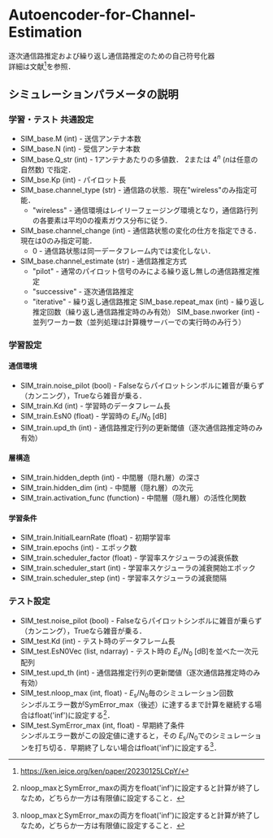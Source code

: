 # Autoencoder-for-Channel-Estimation
逐次通信路推定および繰り返し通信路推定のための自己符号化器 <br>
詳細は文献[^MyPaper]を参照．
[^MyPaper]: https://ken.ieice.org/ken/paper/20230125LCpY/

## シミュレーションパラメータの説明

### 学習・テスト 共通設定
- SIM_base.M (int) - 送信アンテナ本数
- SIM_base.N (int) - 受信アンテナ本数
- SIM_base.Q_str (int) - 1アンテナあたりの多値数． $2$または $4^n$ ($n$は任意の自然数) で指定．
- SIM_bse.Kp (int) - パイロット長
- SIM_base.channel_type (str) - 通信路の状態．現在"wireless"のみ指定可能．
  - "wireless" - 通信環境はレイリーフェージング環境となり，通信路行列の各要素は平均0の複素ガウス分布に従う．
- SIM_base.channel_change (int) - 通信路状態の変化の仕方を指定できる．現在は0のみ指定可能．
  - 0 - 通信路状態は同一データフレーム内では変化しない．
- SIM_base.channel_estimate (str) - 通信路推定方式 <br>
  - "pilot" - 通常のパイロット信号のみによる繰り返し無しの通信路推定推定
  - "successive" - 逐次通信路推定
  - "iterative" - 繰り返し通信路推定
SIM_base.repeat_max (int) - 繰り返し推定回数（繰り返し通信路推定時のみ有効）
SIM_base.nworker (int) - 並列ワーカー数（並列処理は計算機サーバーでの実行時のみ行う）

### 学習設定
#### 通信環境
- SIM_train.noise_pilot (bool) - Falseならパイロットシンボルに雑音が乗らず（カンニング），Trueなら雑音が乗る．
- SIM_train.Kd (int) - 学習時のデータフレーム長
- SIM_train.EsN0 (float) - 学習時の $E_\mathrm{s} / N_0 \ [\mathrm{dB}]$
- SIM_train.upd_th (int) - 通信路推定行列の更新閾値（逐次通信路推定時のみ有効）
#### 層構造
- SIM_train.hidden_depth (int) - 中間層（隠れ層）の深さ
- SIM_train.hidden_dim (int) - 中間層（隠れ層）の次元
- SIM_train.activation_func (function) - 中間層（隠れ層）の活性化関数
#### 学習条件
- SIM_train.InitialLearnRate (float) - 初期学習率
- SIM_train.epochs (int) - エポック数
- SIM_train.scheduler_factor (float) - 学習率スケジューラの減衰係数
- SIM_train.scheduler_start (int) - 学習率スケジューラの減衰開始エポック
- SIM_train.scheduler_step (int) - 学習率スケジューラの減衰間隔

### テスト設定
- SIM_test.noise_pilot (bool) - Falseならパイロットシンボルに雑音が乗らず（カンニング），Trueなら雑音が乗る．
- SIM_test.Kd (int) - テスト時のデータフレーム長
- SIM_test.EsN0Vec (list, ndarray) - テスト時の $E_\mathrm{s} / N_0 \ [\mathrm{dB}]$を並べた一次元配列
- SIM_test.upd_th (int) - 通信路推定行列の更新閾値（逐次通信路推定時のみ有効）
- SIM_test.nloop_max (int, float) - $E_\mathrm{s}/N_0$毎のシミュレーション回数 <br>
シンボルエラー数がSymError_max（後述）に達するまで計算を継続する場合はfloat('inf')に設定する[^NotInf]．
- SIM_test.SymError_max (int, float) - 早期終了条件 <br>
シンボルエラー数がこの設定値に達すると，その $E_\mathrm{s} / N_0$でのシミュレーションを打ち切る．早期終了しない場合はfloat('inf')に設定する[^NotInf]．
[^NotInf]: nloop_maxとSymError_maxの両方をfloat('inf')に設定すると計算が終了しなため，どちらか一方は有限値に設定すること．
